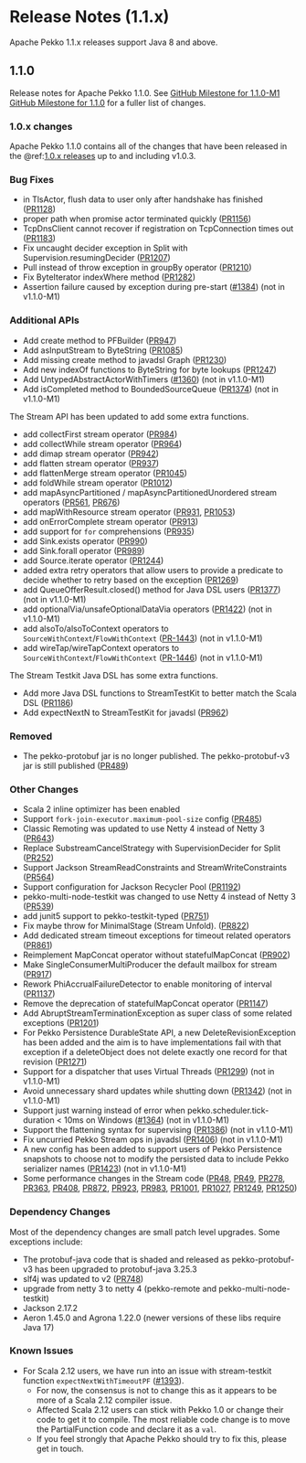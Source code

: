 # Release Notes (1.1.x)

Apache Pekko 1.1.x releases support Java 8 and above.

## 1.1.0

Release notes for Apache Pekko 1.1.0. See [GitHub Milestone for 1.1.0-M1](https://github.com/apache/pekko/milestone/2?closed=1) [GitHub Milestone for 1.1.0](https://github.com/apache/pekko/milestone/7?closed=1) for a fuller list of changes.

### 1.0.x changes

Apache Pekko 1.1.0 contains all of the changes that have been released in the @ref:[1.0.x releases](releases-1.0.md) up to and including v1.0.3.

### Bug Fixes

* in TlsActor, flush data to user only after handshake has finished ([PR1128](https://github.com/apache/pekko/pull/1128))
* proper path when promise actor terminated quickly ([PR1156](https://github.com/apache/pekko/pull/1156))
* TcpDnsClient cannot recover if registration on TcpConnection times out ([PR1183](https://github.com/apache/pekko/pull/1183))
* Fix uncaught decider exception in Split with Supervision.resumingDecider ([PR1207](https://github.com/apache/pekko/pull/1207))
* Pull instead of throw exception in groupBy operator ([PR1210](https://github.com/apache/pekko/pull/1210))
* Fix ByteIterator indexWhere method ([PR1282](https://github.com/apache/pekko/pull/1282))
* Assertion failure caused by exception during pre-start ([#1384](https://github.com/apache/pekko/issues/1384)) (not in v1.1.0-M1)

### Additional APIs

* Add create method to PFBuilder ([PR947](https://github.com/apache/pekko/pull/947))
* Add asInputStream to ByteString ([PR1085](https://github.com/apache/pekko/pull/1085))
* Add missing create method to javadsl Graph ([PR1230](https://github.com/apache/pekko/pull/1230))
* Add new indexOf functions to ByteString for byte lookups ([PR1247](https://github.com/apache/pekko/pull/1247))
* Add UntypedAbstractActorWithTimers ([#1360](https://github.com/apache/pekko/issues/1360)) (not in v1.1.0-M1)
* Add isCompleted method to BoundedSourceQueue ([PR1374](https://github.com/apache/pekko/pull/1374)) (not in v1.1.0-M1)

The Stream API has been updated to add some extra functions. 

* add collectFirst stream operator ([PR984](https://github.com/apache/pekko/pull/984))
* add collectWhile stream operator ([PR964](https://github.com/apache/pekko/pull/964))
* add dimap stream operator ([PR942](https://github.com/apache/pekko/pull/942))
* add flatten stream operator ([PR937](https://github.com/apache/pekko/pull/937))
* add flattenMerge stream operator ([PR1045](https://github.com/apache/pekko/pull/1045))
* add foldWhile stream operator ([PR1012](https://github.com/apache/pekko/pull/1012))
* add mapAsyncPartitioned / mapAsyncPartitionedUnordered stream operators ([PR561](https://github.com/apache/pekko/pull/561), [PR676](https://github.com/apache/pekko/pull/676))
* add mapWithResource stream operator ([PR931](https://github.com/apache/pekko/pull/931), [PR1053](https://github.com/apache/pekko/pull/1053))
* add onErrorComplete stream operator ([PR913](https://github.com/apache/pekko/pull/913))
* add support for `for` comprehensions ([PR935](https://github.com/apache/pekko/pull/935))
* add Sink.exists operator ([PR990](https://github.com/apache/pekko/pull/990))
* add Sink.forall operator ([PR989](https://github.com/apache/pekko/pull/989))
* add Source.iterate operator ([PR1244](https://github.com/apache/pekko/pull/1244))
* added extra retry operators that allow users to provide a predicate to decide whether to retry based on the exception ([PR1269](https://github.com/apache/pekko/pull/1269))
* add QueueOfferResult.closed() method for Java DSL users ([PR1377](https://github.com/apache/pekko/pull/1377)) (not in v1.1.0-M1)
* add optionalVia/unsafeOptionalDataVia operators ([PR1422](https://github.com/apache/pekko/pull/1422)) (not in v1.1.0-M1)
* add alsoTo/alsoToContext operators to `SourceWithContext`/`FlowWithContext` ([PR-1443](https://github.com/apache/pekko/pull/1443)) (not in v1.1.0-M1)
* add wireTap/wireTapContext operators to `SourceWithContext`/`FlowWithContext` ([PR-1446](https://github.com/apache/pekko/pull/1446)) (not in v1.1.0-M1)

The Stream Testkit Java DSL has some extra functions.

* Add more Java DSL functions to StreamTestKit to better match the Scala DSL ([PR1186](https://github.com/apache/pekko/pull/1186))
* Add expectNextN to StreamTestKit for javadsl ([PR962](https://github.com/apache/pekko/pull/962))

### Removed

* The pekko-protobuf jar is no longer published. The pekko-protobuf-v3 jar is still published ([PR489](https://github.com/apache/pekko/pull/489))

### Other Changes

* Scala 2 inline optimizer has been enabled
* Support `fork-join-executor.maximum-pool-size` config ([PR485](https://github.com/apache/pekko/pull/485))
* Classic Remoting was updated to use Netty 4 instead of Netty 3 ([PR643](https://github.com/apache/pekko/pull/643))
* Replace SubstreamCancelStrategy with SupervisionDecider for Split ([PR252](https://github.com/apache/pekko/pull/252))
* Support Jackson StreamReadConstraints and StreamWriteConstraints ([PR564](https://github.com/apache/pekko/pull/564))
* Support configuration for Jackson Recycler Pool ([PR1192](https://github.com/apache/pekko/pull/1192))
* pekko-multi-node-testkit was changed to use Netty 4 instead of Netty 3 ([PR539](https://github.com/apache/pekko/pull/539))
* add junit5 support to pekko-testkit-typed ([PR751](https://github.com/apache/pekko/pull/751))
* Fix maybe throw for MinimalStage (Stream Unfold). ([PR822](https://github.com/apache/pekko/pull/822))
* Add dedicated stream timeout exceptions for timeout related operators ([PR861](https://github.com/apache/pekko/pull/861))
* Reimplement MapConcat operator without statefulMapConcat ([PR902](https://github.com/apache/pekko/pull/902))
* Make SingleConsumerMultiProducer the default mailbox for stream ([PR917](https://github.com/apache/pekko/pull/917))
* Rework PhiAccrualFailureDetector to enable monitoring of interval ([PR1137](https://github.com/apache/pekko/pull/1137))
* Remove the deprecation of statefulMapConcat operator ([PR1147](https://github.com/apache/pekko/pull/1147))
* Add AbruptStreamTerminationException as super class of some related exceptions ([PR1201](https://github.com/apache/pekko/pull/1201))
* For Pekko Persistence DurableState API, a new DeleteRevisionException has been added and the aim is to have implementations fail with that exception if a deleteObject does not delete exactly one record for that revision ([PR1271](https://github.com/apache/pekko/pull/1271))
* Support for a dispatcher that uses Virtual Threads ([PR1299](https://github.com/apache/pekko/pull/1299)) (not in v1.1.0-M1)
* Avoid unnecessary shard updates while shutting down ([PR1342](https://github.com/apache/pekko/pull/1342)) (not in v1.1.0-M1)
* Support just warning instead of error when pekko.scheduler.tick-duration < 10ms on Windows ([#1364](https://github.com/apache/pekko/issues/1364)) (not in v1.1.0-M1)
* Support the flattening syntax for supervising ([PR1386](https://github.com/apache/pekko/pull/1386)) (not in v1.1.0-M1)
* Fix uncurried Pekko Stream ops in javadsl ([PR1406](https://github.com/apache/pekko/pull/1406)) (not in v1.1.0-M1)
* A new config has been added to support users of Pekko Persistence snapshots to choose not to modify the persisted data to include Pekko serializer names ([PR1423](https://github.com/apache/pekko/pull/1423)) (not in v1.1.0-M1)
* Some performance changes in the Stream code ([PR48](https://github.com/apache/pekko/pull/48), [PR49](https://github.com/apache/pekko/pull/49), [PR278](https://github.com/apache/pekko/pull/278), [PR363](https://github.com/apache/pekko/pull/363), [PR408](https://github.com/apache/pekko/pull/408), [PR872](https://github.com/apache/pekko/pull/872), [PR923](https://github.com/apache/pekko/pull/923), [PR983](https://github.com/apache/pekko/pull/983), [PR1001](https://github.com/apache/pekko/pull/1001), [PR1027](https://github.com/apache/pekko/pull/1027), [PR1249](https://github.com/apache/pekko/pull/1249), [PR1250](https://github.com/apache/pekko/pull/1250))

### Dependency Changes

Most of the dependency changes are small patch level upgrades. Some exceptions include:

* The protobuf-java code that is shaded and released as pekko-protobuf-v3 has been upgraded to protobuf-java 3.25.3
* slf4j was updated to v2 ([PR748](https://github.com/apache/pekko/pull/748))
* upgrade from netty 3 to netty 4 (pekko-remote and pekko-multi-node-testkit)
* Jackson 2.17.2
* Aeron 1.45.0 and Agrona 1.22.0 (newer versions of these libs require Java 17)

### Known Issues

* For Scala 2.12 users, we have run into an issue with stream-testkit function `expectNextWithTimeoutPF` ([#1393](https://github.com/apache/pekko/issues/1393)).
    * For now, the consensus is not to change this as it appears to be more of a Scala 2.12 compiler issue.
    * Affected Scala 2.12 users can stick with Pekko 1.0 or change their code to get it to compile. The most reliable code change is to move the PartialFunction code and declare it as a `val`.
    * If you feel strongly that Apache Pekko should try to fix this, please get in touch. 
